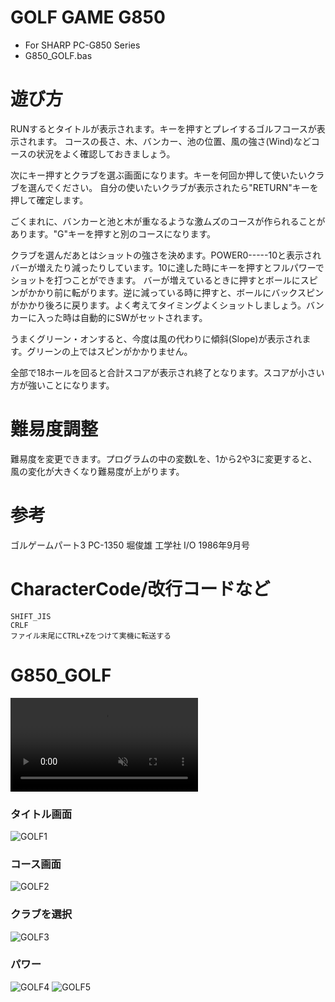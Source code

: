 # GOLF GAME G850
- For SHARP PC-G850 Series
- G850_GOLF.bas

# 遊び方
RUNするとタイトルが表示されます。キーを押すとプレイするゴルフコースが表示されます。
コースの長さ、木、バンカー、池の位置、風の強さ(Wind)などコースの状況をよく確認しておきましょう。

次にキー押すとクラブを選ぶ画面になります。キーを何回か押して使いたいクラブを選んでください。
自分の使いたいクラブが表示されたら"RETURN"キーを押して確定します。

ごくまれに、バンカーと池と木が重なるような激ムズのコースが作られることがあります。"G"キーを押すと別のコースになります。

クラブを選んだあとはショットの強さを決めます。POWER0-----10と表示されバーが増えたり減ったりしています。10に達した時にキーを押すとフルパワーでショットを打つことができます。
バーが増えているときに押すとボールにスピンがかかり前に転がります。逆に減っている時に押すと、ボールにバックスピンがかかり後ろに戻ります。よく考えてタイミングよくショットしましょう。バンカーに入った時は自動的にSWがセットされます。

うまくグリーン・オンすると、今度は風の代わりに傾斜(Slope)が表示されます。グリーンの上ではスピンがかかりません。

全部で18ホールを回ると合計スコアが表示され終了となります。スコアが小さい方が強いことになります。

# 難易度調整
難易度を変更できます。プログラムの中の変数Lを、1から2や3に変更すると、風の変化が大きくなり難易度が上がります。

# 参考
ゴルゲームパート3 PC-1350 堀俊雄 工学社 I/O 1986年9月号

# CharacterCode/改行コードなど
```
SHIFT_JIS
CRLF
ファイル末尾にCTRL+Zをつけて実機に転送する
```

# G850_GOLF
<div><video controls src="https://github.com/yoneworld/G850_GOLF/assets/2682671/da8bc3ee-bafc-417b-8715-f2ee7957b406" muted="false"></video></div>

### タイトル画面
![GOLF1](https://github.com/yoneworld/G850_GOLF/assets/2682671/5852bbc7-377e-480c-80cc-dee9ada9d00c)

### コース画面
![GOLF2](https://github.com/yoneworld/G850_GOLF/assets/2682671/1c66cf81-8790-468a-9cf9-00212542ed72)

### クラブを選択
![GOLF3](https://github.com/yoneworld/G850_GOLF/assets/2682671/d9188b14-e039-4411-ac27-3040cbfdc801)

### パワー
![GOLF4](https://github.com/yoneworld/G850_GOLF/assets/2682671/9443ea58-7ba1-48e7-bc50-7e29dbb5bcb1)
![GOLF5](https://github.com/yoneworld/G850_GOLF/assets/2682671/c862962e-00a7-4f96-ba89-ec1219f54d63)
